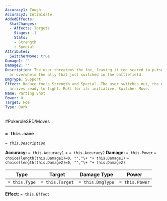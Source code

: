```yaml
---
Accuracy1: Tough
Accuracy2: Intimidate
AddedEffects:
  StatChanges:
  - Affects: Targets
    Stages: -1
    Stats:
    - Strength
    - Special
Attributes:
  SwitcherMove: true
Damage1: ''
Damage2: ''
Description: The user threatens the foe, leaving it too scared to pursuit the user
  or overwhelm the ally that just switched in the battlefield.
DmgType: Support
Effect: Reduce foe's Strength and Special. The user switches out, the new Pokemon
  arrives ready to fight. Roll for its initiative. Switcher Move.
Name: Parting Shot
Power: 0
Target: Foe
Type: Dark
---
```


#PokeroleSRD/Moves

### `= this.name` 
*`= this.Description`*

**Accuracy:** `= this.Accuracy1` + `= this.Accuracy2`
**Damage:** `= this.Power` `= choice(length(this.Damage1)=0, "","\+ "+ this.Damage1)` `= choice(length(this.Damage2)=0, "","\+ "+ this.Damage2)`

| Type          | Target          | Damage Type          | Power          |
| ------------- | --------------- | ---------------- | -------------- |
| `= this.Type` | `= this.Target` | `= this.DmgType` | `= this.Power` | 

**Effect:** `= this.Effect`